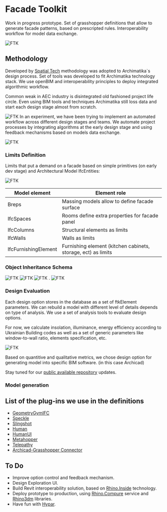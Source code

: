 # Facade Toolkit

Work in progress prototype. Set of grasshopper definitions that allow to generate facade patterns, based on prescripted rules. Interoperability workflow for model data exchange.

![FTK](img/generate.gif)

## Methodology

Developed by [Spatial Tech](https://github.com/sptch) methodology was adopted to Archimatika`s design process. Set of tools was developed to fit Archimatika technology stack. We use openBIM and interoperability principles to deploy integrated algorithmic workflow.

Common weak in AEC industry is disintegrated old fashioned project life circle. Even using BIM tools and techniques Archimatika still loss data and start each design stage almost from scratch.

![FTK](img/loss.png)
In an experiment, we have been trying to implement an automated workflow across different design stages and teams. We automate project processes by integrating algorithms at the early design stage and using feedback mechanisms based on models data exchange.

![FTK](img/ProjectLifecircle.gif)

<!---

#### FTK Toolkit features:

1. [Limits Definition](###Limits-Definition)
2. [Object Inheritance Schema](###Object-Inheritance-Schema)
3. [Design Evaluation](###Design-Evaluation)
4. [Model generation](###Model-generation)

--->

### Limits Definition

Limits that put a demand on a facade based on simple primitives (on early dev stage) and Architectural Model IfcEntities:

![FTK](img/20.gif)

| Model element         | Element role                   |
|-----------------------|--------------------------------|
| Breps                 | Massing models allow to define facade surface   |
| IfcSpaces             | Rooms  define extra properties for facade panel   |
| IfcColumns            | Structural elements as limits  |
| IfcWalls              | Walls as limits                |
| IfcFurnishingElement  | Furnishing element (kitchen cabinets, storage, ect) as limits |

### Object Inheritance Schema

![FTK](img/Inheritance_01.png)
![FTK](img/Inheritance_02.png)
![FTK](img/Inheritance_03.png)
  .
![FTK](img/Inheritance_04.png)

### Design Evaluation

Each design option stores in the database as a set of ftkElement parameters. We can rebuild a model with different level of details depends on type of analysis. We use a set of analysis tools to evaluate design options.

For now, we calculate insolation, illuminance, energy efficiency according to Ukrainian Building codes as well as a set of generic parameters like window-to-wall ratio, elements specification, etc.

![FTK](img/evaluation.png)

Based on quantitive and qualitative metrics, we chose design option for generating model into specific BIM software. (in this case Archicad)

Stay tuned for our [public available repository](../readme.md) updates.

### Model generation

## List of the plug-ins we use in the definitions

- [GeometryGymIFC](https://geometrygym.wordpress.com/downloads-windows/)
- [Speckle](https://github.com/speckleworks/SpeckleRhino)
- [Slingshot](https://provingground.io/tools/slingshot/)
- [Human](https://www.food4rhino.com/app/human)
- [HumanUI](https://www.food4rhino.com/app/human-ui)
- [Metahopper](https://www.food4rhino.com/app/metahopper)
- [Telepathy](https://www.food4rhino.com/app/telepathy)
- [Archicad-Grasshopper Connector](https://www.graphisoft.com/downloads/addons/interoperability/rhino.html#live-connection-plugin)

## To Do

- Improve option control and feedback mechanism.
- Design Exploration UI.
- Build Revit interoperability solution, based on [Rhino.Inside](https://github.com/mcneel/rhino.inside/blob/master/Autodesk/Revit/README.md) technology.
- Deploy prototype to production, using [Rhino.Compure](https://github.com/mcneel/compute.rhino3d) service and [Rhino3dm](https://github.com/mcneel/rhino3dm) libraries.
- Have fun with [Hypar](https://hypar.io/).
